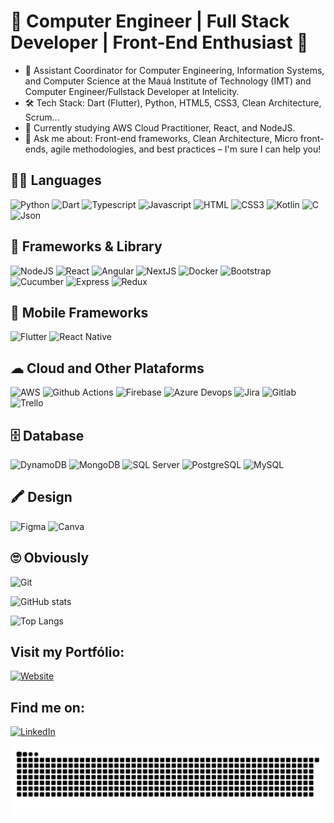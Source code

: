 # 🚀 Computer Engineer | Full Stack Developer | Front-End Enthusiast 🎨

- 💼 Assistant Coordinator for Computer Engineering, Information Systems, and Computer Science at the Mauá Institute of Technology (IMT) and Computer Engineer/Fullstack Developer at Intelicity.
- 🛠️ Tech Stack: Dart (Flutter), Python, HTML5, CSS3, Clean Architecture, Scrum...
- 🌱 Currently studying AWS Cloud Practitioner, React, and NodeJS.
- 💬 Ask me about: Front-end frameworks, Clean Architecture, Micro front-ends, agile methodologies, and best practices – I'm sure I can help you!

## 👩‍💻 Languages
![Python](https://img.shields.io/badge/Python-FFD43B?style=for-the-badge&logo=python&logoColor=blue)
![Dart](https://img.shields.io/badge/Dart-0175C2?style=for-the-badge&logo=dart&logoColor=white)
![Typescript](https://img.shields.io/badge/TypeScript-007ACC?style=for-the-badge&logo=typescript&logoColor=white)
![Javascript](https://img.shields.io/badge/JavaScript-323330?style=for-the-badge&logo=javascript&logoColor=F7DF1E)
![HTML](https://img.shields.io/badge/HTML5-E34F26?style=for-the-badge&logo=html5&logoColor=white)
![CSS3](https://img.shields.io/badge/CSS3-1572B6?style=for-the-badge&logo=css3&logoColor=white)
![Kotlin](https://img.shields.io/badge/Kotlin-0095D5?&style=for-the-badge&logo=kotlin&logoColor=white)
![C](https://img.shields.io/badge/C-00599C?style=for-the-badge&logo=c&logoColor=white)
![Json](https://img.shields.io/badge/json-5E5C5C?style=for-the-badge&logo=json&logoColor=white)

## 🚀 Frameworks & Library
![NodeJS](https://img.shields.io/badge/Node%20js-339933?style=for-the-badge&logo=nodedotjs&logoColor=whit)
![React](https://img.shields.io/badge/React-20232A?style=for-the-badge&logo=react&logoColor=61DAFB)
![Angular](https://img.shields.io/badge/Angular-DD0031?style=for-the-badge&logo=angular&logoColor=white)
![NextJS](https://img.shields.io/badge/next%20js-000000?style=for-the-badge&logo=nextdotjs&logoColor=white)
![Docker](https://img.shields.io/badge/Docker-2CA5E0?style=for-the-badge&logo=docker&logoColor=white)
![Bootstrap](https://img.shields.io/badge/Bootstrap-563D7C?style=for-the-badge&logo=bootstrap&logoColor=white)
![Cucumber](https://img.shields.io/badge/Cucumber-43B02A?style=for-the-badge&logo=cucumber&logoColor=white)
![Express](https://img.shields.io/badge/Express%20js-000000?style=for-the-badge&logo=express&logoColor=white)
![Redux](https://img.shields.io/badge/Redux-593D88?style=for-the-badge&logo=redux&logoColor=white)

## 📱 Mobile Frameworks
![Flutter](https://img.shields.io/badge/Flutter-02569B?style=for-the-badge&logo=flutter&logoColor=white)
![React Native](https://img.shields.io/badge/React_Native-20232A?style=for-the-badge&logo=react&logoColor=61DAFB)

## ☁ Cloud and Other Plataforms
![AWS](https://img.shields.io/badge/Amazon_AWS-FF9900?style=for-the-badge&logo=amazonaws&logoColor=white)
![Github Actions](https://img.shields.io/badge/GitHub_Actions-2088FF?style=for-the-badge&logo=github-actions&logoColor=white)
![Firebase](https://img.shields.io/badge/firebase-ffca28?style=for-the-badge&logo=firebase&logoColor=black)
![Azure Devops](https://img.shields.io/badge/Azure_DevOps-0078D7?style=for-the-badge&logo=azure-devops&logoColor=white)
![Jira](https://img.shields.io/badge/Jira-0052CC?style=for-the-badge&logo=Jira&logoColor=white)
![Gitlab](https://img.shields.io/badge/GitLab-330F63?style=for-the-badge&logo=gitlab&logoColor=white)
![Trello](https://img.shields.io/badge/Trello-0052CC?style=for-the-badge&logo=trello&logoColor=white)

## 🗄 Database
![DynamoDB](https://img.shields.io/badge/Amazon%20DynamoDB-4053D6?style=for-the-badge&logo=Amazon%20DynamoDB&logoColor=white)
![MongoDB](https://img.shields.io/badge/MongoDB-4EA94B?style=for-the-badge&logo=mongodb&logoColor=white)
![SQL Server](https://img.shields.io/badge/Microsoft_SQL_Server-CC2927?style=for-the-badge&logo=microsoft-sql-server&logoColor=white)
![PostgreSQL](https://img.shields.io/badge/PostgreSQL-316192?style=for-the-badge&logo=postgresql&logoColor=white)
![MySQL](https://img.shields.io/badge/MySQL-005C84?style=for-the-badge&logo=mysql&logoColor=white)

## 🖍 Design
![Figma](https://img.shields.io/badge/Figma-F24E1E?style=for-the-badge&logo=figma&logoColor=white)
![Canva]([https://img.shields.io/badge/Figma-F24E1E?style=for-the-badge&logo=figma&logoColor=white](https://img.shields.io/badge/Canva-%2300C4CC.svg?&style=for-the-badge&logo=Canva&logoColor=white))

## 🙄 Obviously
![Git](https://img.shields.io/badge/GIT-E44C30?style=for-the-badge&logo=git&logoColor=white)

![GitHub stats](https://github-readme-stats.vercel.app/api?username=GabrielGodoy01&show_icons=true&theme=dracula)

![Top Langs](https://github-readme-stats.vercel.app/api/top-langs/?username=GabrielGodoy01&layout=compact&langs_count=32&theme=dracula)

## Visit my **Portfólio**:
[![Website](https://img.shields.io/badge/website-000000?style=for-the-badge&logo=About.me&logoColor=white)](https://gabrielgodoy01.github.io/)

## Find me on:
[![LinkedIn](https://img.shields.io/badge/linkedin-%230077B5.svg?style=for-the-badge&logo=linkedin&logoColor=white)](https://www.linkedin.com/in/gabrielgbraz/)

![Snake animation](https://github.com/GabrielGodoy01/GabrielGodoy01/blob/output/github-contribution-grid-snake.svg)

<!--
**GabrielGodoy01/GabrielGodoy01** is a ✨ _special_ ✨ repository because its `README.md` (this file) appears on your GitHub profile.

Here are some ideas to get you started:

- 🔭 I’m currently working on ...
- 🌱 I’m currently learning ...
- 👯 I’m looking to collaborate on ...
- 🤔 I’m looking for help with ...
- 💬 Ask me about ...
- 📫 How to reach me: ...
- 😄 Pronouns: ...
- ⚡ Fun fact: ...
-->
